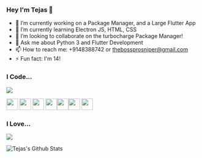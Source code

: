 ### Hey I'm Tejas 👋

- 🔭 I’m currently working on a Package Manager, and a Large Flutter App
- 🌱 I’m currently learning Electron JS, HTML, CSS
- 👯 I’m looking to collaborate on the turbocharge Package Manager!
- 💬 Ask me about Python 3 and Flutter Development
- 📫 How to reach me: +9148388742 or thebossprosniper@gmail.com
- ⚡ Fun fact: I'm 14!

### I Code... 
<img src='https://github-readme-stats.vercel.app/api/top-langs/?username=TheBossProSniper&layout=compact' />

<img src = 'https://github.com/MarikIshtar007/MarikIshtar007/blob/master/images/python2.png' height='30'/> <img src = 'https://github.com/MarikIshtar007/MarikIshtar007/blob/master/images/flutter-logo.svg' width='30'/> <img src = 'https://github.com/MarikIshtar007/MarikIshtar007/blob/master/images/html.svg' width='30'/> <img src = 'https://github.com/MarikIshtar007/MarikIshtar007/blob/master/images/css.svg' width='30'/><img src = 'https://github.com/MarikIshtar007/MarikIshtar007/blob/master/images/git.svg' width='30'/><img src = 'https://www.iconfinder.com/data/icons/logos-3/1300/swift-seeklogo-512.png' width='30'/> <img src = 'https://github.com/MarikIshtar007/MarikIshtar007/blob/master/images/js.svg' width='30'/>

### I Love...
<img src='
https://www.google.com/search?q=Homebrew&sa=X&rlz=1C1CHBD_enIN916IN916&stick=H4sIAAAAAAAAAONgFuLQz9U3yCtKz1biArHSCg3NTZO0-Jzzc3Pz84IzU1LLEyuLF7FyeOTnpiYVpZbvYGUEAP6rzWk2AAAA&sxsrf=ALeKk02A0wfgy3JdXwae2cwkCaJna-WS9A:1600674349987&tbm=isch&source=iu&ictx=1&fir=o_S9-7noxtZgMM%252ClP7nOSsg0xGK9M%252C%252Fm%252F0fq175b&vet=1&usg=AI4_-kRl8oe8zLWpNovDqGcJRKA9eFyVJw&ved=2ahUKEwjZpqDQ4PnrAhUA6nMBHbpKD-QQ_B16BAgUEAM#imgrc=o_S9-7noxtZgMM' />



![Tejas's Github Stats](https://github-readme-stats.vercel.app/api?username=TheBossProSniper&show_icons=true&hide=[%22issues%22])
